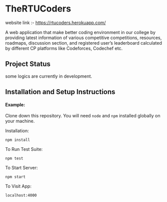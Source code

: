 # TheRTUCoders
website link :- https://rtucoders.herokuapp.com/


A web application that make better coding environment in our college by providing latest information of various competitive competitions, resources, roadmaps, discussion section, and registered user’s leaderboard calculated by different CP platforms like Codeforces, Codechef  etc.

## Project Status
some logics are currently in development.



## Installation and Setup Instructions

#### Example:  

Clone down this repository. You will need `node` and `npm` installed globally on your machine.  

Installation:

`npm install`  

To Run Test Suite:  

`npm test`  

To Start Server:

`npm start`  

To Visit App:

`localhost:4000`  
